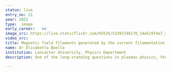 ```yaml
---
status: live
entry_no: 21
year: 2022
type:  image 
early_career:   no
image_src: https://live.staticflickr.com/65535/52397248170_14e519f4a7_c_d.jpg
video_src: 
title: Magnetic field filaments generated by the current filamentation instability
name: Dr Elisabetta Boella
institution: Lancaster University, Physics Department
description: One of the long-standing questions in plasmas physics, the science that studies ionized gases called plasmas, regards the origin and evolution of magnetic field in plasmas where such field is initially absent. The question has implications in astrophysics, where the origin of the universe magnetic field is still unknown, and in laboratory plasmas, where magnetic fields spontaneously arise from laser-matter interaction. The Current Filamentation Instability is one of the few mechanisms able to produce a strong magnetic field in an unmagnetised plasma. In the presence of two counter streaming plasma flows and some infinitesimal perturbations, the Lorentz force will deflect the trajectory of the plasma particles in such a way as to cause the formation of net micro-currents and magnetic field filaments. The picture shows the field generated by the instability (blue-green) and ions (orange-red) trapped in the magnetic field filaments. This is the result of a plasma simulation performed with the massively parallel code ECsim on ARCHER2.

---
```

